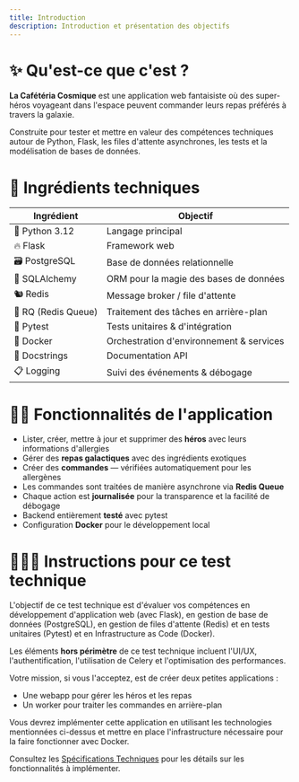 ```yaml
---
title: Introduction
description: Introduction et présentation des objectifs
---
```


# ✨ Qu'est-ce que c'est ?

**La Cafétéria Cosmique** est une application web fantaisiste où des super-héros voyageant dans l'espace peuvent
commander leurs repas préférés à travers la galaxie.

Construite pour tester et mettre en valeur des compétences techniques autour de Python, Flask, les files d'attente
asynchrones, les tests et la modélisation de bases de données.

# 🧪 Ingrédients techniques

| Ingrédient          | Objectif                                 |
|---------------------|------------------------------------------|
| 🐍 Python 3.12      | Langage principal                        |
| 🔥 Flask            | Framework web                            |
| 🗃️ PostgreSQL      | Base de données relationnelle            |
| 🧙 SQLAlchemy       | ORM pour la magie des bases de données   |
| 🐿️ Redis           | Message broker / file d'attente          |
| 🔁 RQ (Redis Queue) | Traitement des tâches en arrière-plan    |
| 🧪 Pytest           | Tests unitaires & d'intégration          |
| 🐳 Docker           | Orchestration d'environnement & services |
| 📜 Docstrings       | Documentation API                        |
| 📋 Logging          | Suivi des événements & débogage          |

# 🦸‍♂️ Fonctionnalités de l'application

- Lister, créer, mettre à jour et supprimer des **héros** avec leurs informations d'allergies
- Gérer des **repas galactiques** avec des ingrédients exotiques
- Créer des **commandes** — vérifiées automatiquement pour les allergènes
- Les commandes sont traitées de manière asynchrone via **Redis Queue**
- Chaque action est **journalisée** pour la transparence et la facilité de débogage
- Backend entièrement **testé** avec pytest
- Configuration **Docker** pour le développement local

# 🧑🏻‍🏫 Instructions pour ce test technique

L'objectif de ce test technique est d'évaluer vos compétences en développement d'application web (avec Flask),
en gestion de base de données (PostgreSQL), en gestion de files d'attente (Redis) et en tests unitaires (Pytest)
et en Infrastructure as Code (Docker).

Les éléments **hors périmètre** de ce test technique incluent l'UI/UX, l'authentification,
l'utilisation de Celery et l'optimisation des performances.

Votre mission, si vous l'acceptez, est de créer deux petites applications :

- Une webapp pour gérer les héros et les repas
- Un worker pour traiter les commandes en arrière-plan

Vous devrez implémenter cette application en utilisant les technologies mentionnées ci-dessus
et mettre en place l'infrastructure nécessaire pour la faire fonctionner avec Docker.

Consultez les [Spécifications Techniques](02-specs.md) pour les détails sur les fonctionnalités à implémenter.
